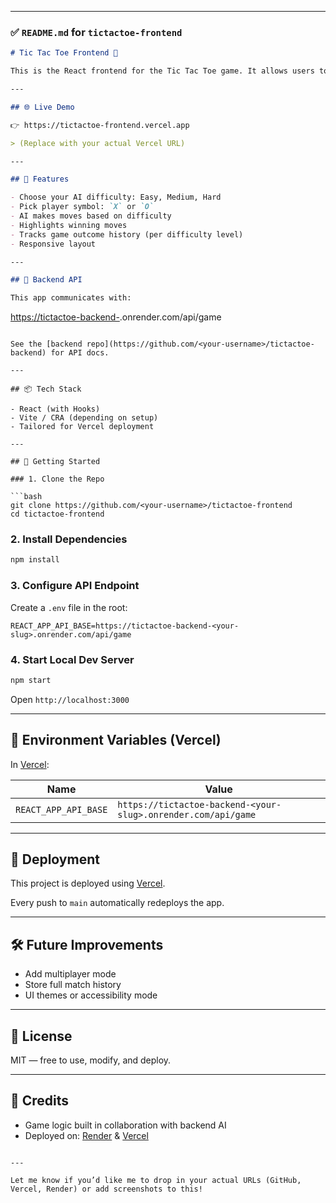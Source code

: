 
---

### ✅ `README.md` for `tictactoe-frontend`

```markdown
# Tic Tac Toe Frontend 🎨

This is the React frontend for the Tic Tac Toe game. It allows users to play against an AI opponent with different difficulty levels (`easy`, `medium`, `hard`). The app connects to a RESTful backend built with Spring Boot and deployed to Render.

---

## 🌐 Live Demo

👉 https://tictactoe-frontend.vercel.app

> (Replace with your actual Vercel URL)

---

## 🧠 Features

- Choose your AI difficulty: Easy, Medium, Hard
- Pick player symbol: `X` or `O`
- AI makes moves based on difficulty
- Highlights winning moves
- Tracks game outcome history (per difficulty level)
- Responsive layout

---

## 🔗 Backend API

This app communicates with:

```

[https://tictactoe-backend-](https://tictactoe-backend-)<your-slug>.onrender.com/api/game

````

See the [backend repo](https://github.com/<your-username>/tictactoe-backend) for API docs.

---

## 📦 Tech Stack

- React (with Hooks)
- Vite / CRA (depending on setup)
- Tailored for Vercel deployment

---

## 🚀 Getting Started

### 1. Clone the Repo

```bash
git clone https://github.com/<your-username>/tictactoe-frontend
cd tictactoe-frontend
````

### 2. Install Dependencies

```bash
npm install
```

### 3. Configure API Endpoint

Create a `.env` file in the root:

```
REACT_APP_API_BASE=https://tictactoe-backend-<your-slug>.onrender.com/api/game
```

### 4. Start Local Dev Server

```bash
npm start
```

Open `http://localhost:3000`

---

## 🧪 Environment Variables (Vercel)

In [Vercel](https://vercel.com):

| Name                 | Value                                                         |
| -------------------- | ------------------------------------------------------------- |
| `REACT_APP_API_BASE` | `https://tictactoe-backend-<your-slug>.onrender.com/api/game` |

---

## 🔄 Deployment

This project is deployed using [Vercel](https://vercel.com).

Every push to `main` automatically redeploys the app.

---

## 🛠 Future Improvements

* Add multiplayer mode
* Store full match history
* UI themes or accessibility mode

---

## 📄 License

MIT — free to use, modify, and deploy.

---

## 🙌 Credits

* Game logic built in collaboration with backend AI
* Deployed on: [Render](https://render.com) & [Vercel](https://vercel.com)

```

---

Let me know if you’d like me to drop in your actual URLs (GitHub, Vercel, Render) or add screenshots to this!
```
